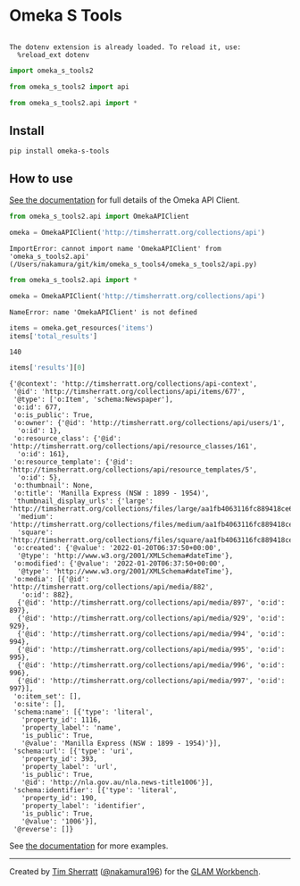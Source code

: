 Omeka S Tools
================

<!-- WARNING: THIS FILE WAS AUTOGENERATED! DO NOT EDIT! -->

``` python
```

    The dotenv extension is already loaded. To reload it, use:
      %reload_ext dotenv

``` python
import omeka_s_tools2
```

``` python
from omeka_s_tools2 import api
```

``` python
from omeka_s_tools2.api import *
```

## Install

`pip install omeka-s-tools`

## How to use

[See the
documentation](https://nakamura196.github.io/omeka_s_tools/api.html) for
full details of the Omeka API Client.

``` python
from omeka_s_tools2.api import OmekaAPIClient

omeka = OmekaAPIClient('http://timsherratt.org/collections/api')
```

    ImportError: cannot import name 'OmekaAPIClient' from 'omeka_s_tools2.api' (/Users/nakamura/git/kim/omeka_s_tools4/omeka_s_tools2/api.py)

``` python
from omeka_s_tools2.api import *

omeka = OmekaAPIClient('http://timsherratt.org/collections/api')
```

    NameError: name 'OmekaAPIClient' is not defined

``` python
items = omeka.get_resources('items')
items['total_results']
```

    140

``` python
items['results'][0]
```

    {'@context': 'http://timsherratt.org/collections/api-context',
     '@id': 'http://timsherratt.org/collections/api/items/677',
     '@type': ['o:Item', 'schema:Newspaper'],
     'o:id': 677,
     'o:is_public': True,
     'o:owner': {'@id': 'http://timsherratt.org/collections/api/users/1',
      'o:id': 1},
     'o:resource_class': {'@id': 'http://timsherratt.org/collections/api/resource_classes/161',
      'o:id': 161},
     'o:resource_template': {'@id': 'http://timsherratt.org/collections/api/resource_templates/5',
      'o:id': 5},
     'o:thumbnail': None,
     'o:title': 'Manilla Express (NSW : 1899 - 1954)',
     'thumbnail_display_urls': {'large': 'http://timsherratt.org/collections/files/large/aa1fb4063116fc889418ce6dc20af3cb7e7bd0db.jpg',
      'medium': 'http://timsherratt.org/collections/files/medium/aa1fb4063116fc889418ce6dc20af3cb7e7bd0db.jpg',
      'square': 'http://timsherratt.org/collections/files/square/aa1fb4063116fc889418ce6dc20af3cb7e7bd0db.jpg'},
     'o:created': {'@value': '2022-01-20T06:37:50+00:00',
      '@type': 'http://www.w3.org/2001/XMLSchema#dateTime'},
     'o:modified': {'@value': '2022-01-20T06:37:50+00:00',
      '@type': 'http://www.w3.org/2001/XMLSchema#dateTime'},
     'o:media': [{'@id': 'http://timsherratt.org/collections/api/media/882',
       'o:id': 882},
      {'@id': 'http://timsherratt.org/collections/api/media/897', 'o:id': 897},
      {'@id': 'http://timsherratt.org/collections/api/media/929', 'o:id': 929},
      {'@id': 'http://timsherratt.org/collections/api/media/994', 'o:id': 994},
      {'@id': 'http://timsherratt.org/collections/api/media/995', 'o:id': 995},
      {'@id': 'http://timsherratt.org/collections/api/media/996', 'o:id': 996},
      {'@id': 'http://timsherratt.org/collections/api/media/997', 'o:id': 997}],
     'o:item_set': [],
     'o:site': [],
     'schema:name': [{'type': 'literal',
       'property_id': 1116,
       'property_label': 'name',
       'is_public': True,
       '@value': 'Manilla Express (NSW : 1899 - 1954)'}],
     'schema:url': [{'type': 'uri',
       'property_id': 393,
       'property_label': 'url',
       'is_public': True,
       '@id': 'http://nla.gov.au/nla.news-title1006'}],
     'schema:identifier': [{'type': 'literal',
       'property_id': 190,
       'property_label': 'identifier',
       'is_public': True,
       '@value': '1006'}],
     '@reverse': []}

See [the
documentation](https://nakamura196.github.io/omeka_s_tools/api.html) for
more examples.

------------------------------------------------------------------------

Created by [Tim Sherratt](https://timsherratt.org)
([@nakamura196](https://twitter.com/nakamura196)) for the [GLAM
Workbench](https://glam-workbench.net/).
